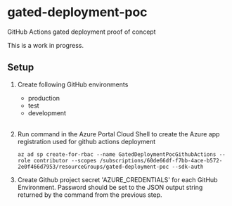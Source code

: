 # gated-deployment-poc
GitHub Actions gated deployment proof of concept

This is a work in progress.

## Setup
1. Create following GitHub environments
    * production
    * test
    * development
<br/><br/>
2. Run command in the Azure Portal Cloud Shell to create the Azure app registration used for github actions deployment
    ```
    az ad sp create-for-rbac --name GatedDeploymentPocGithubActions --role contributor --scopes /subscriptions/60de66df-f7bb-4ace-b572-2e0f466d7953/resourceGroups/gated-deployment-poc --sdk-auth
    ```

3. Create Github project secret 'AZURE_CREDENTIALS' for each GitHub Environment. Password should be set to the JSON output string returned by the command from the previous step.